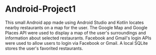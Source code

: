# Android-Project1

This small Android app made using Android Studio and Kotlin locates nearby restaurants on a map for the user.
The Google Map and Google Places API were used to display a map of the user's surroundings and information about selected restaurants. 
Facebook and Gmail's login APIs were used to allow users to login via Facebook or Gmail.
A local SQLite stores the user's favorited restaurants.
